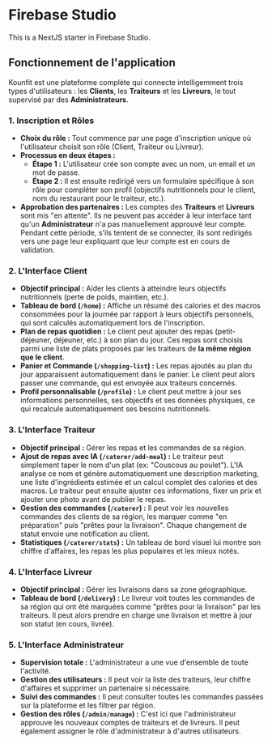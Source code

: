 # Firebase Studio

This is a NextJS starter in Firebase Studio.

## Fonctionnement de l'application

Kounfit est une plateforme complète qui connecte intelligemment trois types d'utilisateurs : les **Clients**, les **Traiteurs** et les **Livreurs**, le tout supervisé par des **Administrateurs**.

### 1. Inscription et Rôles

*   **Choix du rôle :** Tout commence par une page d'inscription unique où l'utilisateur choisit son rôle (Client, Traiteur ou Livreur).
*   **Processus en deux étapes :**
    *   **Étape 1 :** L'utilisateur crée son compte avec un nom, un email et un mot de passe.
    *   **Étape 2 :** Il est ensuite redirigé vers un formulaire spécifique à son rôle pour compléter son profil (objectifs nutritionnels pour le client, nom du restaurant pour le traiteur, etc.).
*   **Approbation des partenaires :** Les comptes des **Traiteurs** et **Livreurs** sont mis "en attente". Ils ne peuvent pas accéder à leur interface tant qu'un **Administrateur** n'a pas manuellement approuvé leur compte. Pendant cette période, s'ils tentent de se connecter, ils sont redirigés vers une page leur expliquant que leur compte est en cours de validation.

### 2. L'Interface Client

*   **Objectif principal :** Aider les clients à atteindre leurs objectifs nutritionnels (perte de poids, maintien, etc.).
*   **Tableau de bord (`/home`) :** Affiche un résumé des calories et des macros consommées pour la journée par rapport à leurs objectifs personnels, qui sont calculés automatiquement lors de l'inscription.
*   **Plan de repas quotidien :** Le client peut ajouter des repas (petit-déjeuner, déjeuner, etc.) à son plan du jour. Ces repas sont choisis parmi une liste de plats proposés par les traiteurs de **la même région que le client**.
*   **Panier et Commande (`/shopping-list`) :** Les repas ajoutés au plan du jour apparaissent automatiquement dans le panier. Le client peut alors passer une commande, qui est envoyée aux traiteurs concernés.
*   **Profil personnalisable (`/profile`) :** Le client peut mettre à jour ses informations personnelles, ses objectifs et ses données physiques, ce qui recalcule automatiquement ses besoins nutritionnels.

### 3. L'Interface Traiteur

*   **Objectif principal :** Gérer les repas et les commandes de sa région.
*   **Ajout de repas avec IA (`/caterer/add-meal`) :** Le traiteur peut simplement taper le nom d'un plat (ex: "Couscous au poulet"). L'IA analyse ce nom et génère automatiquement une description marketing, une liste d'ingrédients estimée et un calcul complet des calories et des macros. Le traiteur peut ensuite ajuster ces informations, fixer un prix et ajouter une photo avant de publier le repas.
*   **Gestion des commandes (`/caterer`) :** Il peut voir les nouvelles commandes des clients de sa région, les marquer comme "en préparation" puis "prêtes pour la livraison". Chaque changement de statut envoie une notification au client.
*   **Statistiques (`/caterer/stats`) :** Un tableau de bord visuel lui montre son chiffre d'affaires, les repas les plus populaires et les mieux notés.

### 4. L'Interface Livreur

*   **Objectif principal :** Gérer les livraisons dans sa zone géographique.
*   **Tableau de bord (`/delivery`) :** Le livreur voit toutes les commandes de sa région qui ont été marquées comme "prêtes pour la livraison" par les traiteurs. Il peut alors prendre en charge une livraison et mettre à jour son statut (en cours, livrée).

### 5. L'Interface Administrateur

*   **Supervision totale :** L'administrateur a une vue d'ensemble de toute l'activité.
*   **Gestion des utilisateurs :** Il peut voir la liste des traiteurs, leur chiffre d'affaires et supprimer un partenaire si nécessaire.
*   **Suivi des commandes :** Il peut consulter toutes les commandes passées sur la plateforme et les filtrer par région.
*   **Gestion des rôles (`/admin/manage`) :** C'est ici que l'administrateur approuve les nouveaux comptes de traiteurs et de livreurs. Il peut également assigner le rôle d'administrateur à d'autres utilisateurs.
